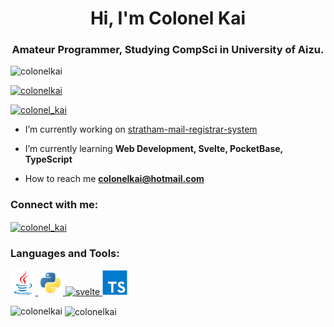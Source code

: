 <h1 align="center">Hi, I'm Colonel Kai</h1>
<h3 align="center">Amateur Programmer, Studying CompSci in University of Aizu.</h3>

<p align="left"> <img src="https://komarev.com/ghpvc/?username=colonelkai&label=Profile%20views&color=0e75b6&style=flat" alt="colonelkai" /> </p>

<p align="left"> <a href="https://github.com/ryo-ma/github-profile-trophy"><img src="https://github-profile-trophy.vercel.app/?username=colonelkai" alt="colonelkai" /></a> </p>

<p align="left"> <a href="https://twitter.com/colonel_kai" target="blank"><img src="https://img.shields.io/twitter/follow/colonel_kai?logo=twitter&style=for-the-badge" alt="colonel_kai" /></a> </p>

- I’m currently working on [stratham-mail-registrar-system](https://github.com/ColonelKai/stratham-mail-registrar-system)

- I’m currently learning **Web Development, Svelte, PocketBase, TypeScript**

- How to reach me **colonelkai@hotmail.com**

<h3 align="left">Connect with me:</h3>
<p align="left">
<a href="https://twitter.com/colonel_kai" target="blank"><img align="center" src="https://raw.githubusercontent.com/rahuldkjain/github-profile-readme-generator/master/src/images/icons/Social/twitter.svg" alt="colonel_kai" height="30" width="40" /></a>
</p>

<h3 align="left">Languages and Tools:</h3>
<p align="left"> <a href="https://www.java.com" target="_blank" rel="noreferrer"> <img src="https://raw.githubusercontent.com/devicons/devicon/master/icons/java/java-original.svg" alt="java" width="40" height="40"/> </a> <a href="https://www.python.org" target="_blank" rel="noreferrer"> <img src="https://raw.githubusercontent.com/devicons/devicon/master/icons/python/python-original.svg" alt="python" width="40" height="40"/> </a> <a href="https://svelte.dev" target="_blank" rel="noreferrer"> <img src="https://upload.wikimedia.org/wikipedia/commons/1/1b/Svelte_Logo.svg" alt="svelte" width="40" height="40"/> </a> <a href="https://www.typescriptlang.org/" target="_blank" rel="noreferrer"> <img src="https://raw.githubusercontent.com/devicons/devicon/master/icons/typescript/typescript-original.svg" alt="typescript" width="40" height="40"/> </a> </p>

<p><img align="left" src="https://github-readme-stats.vercel.app/api/top-langs?username=colonelkai&show_icons=true&locale=en&layout=compact" alt="colonelkai" /></p>

<p>&nbsp;<img align="center" src="https://github-readme-stats.vercel.app/api?username=colonelkai&show_icons=true&locale=en" alt="colonelkai" /></p>
